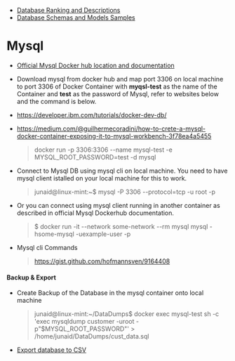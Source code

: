 * [Database Ranking and Descriptions](https://db-engines.com/en/ranking) 
* [Database Schemas and Models Samples](http://www.databaseanswers.org/data_models/)
# Mysql 
* [Official Mysql Docker hub location and documentation](https://hub.docker.com/_/mysql/)

* Download mysql from docker hub and map port 3306 on local machine to port 3306 of Docker Container with **myqsl-test** as the name of the Container and **test** as the password of Mysql, refer to websites below and the command is below.
* https://developer.ibm.com/tutorials/docker-dev-db/
* https://medium.com/@guilhermecoradini/how-to-crete-a-mysql-docker-container-exposing-it-to-mysql-workbench-3f78ea4a5455
  > docker run -p 3306:3306 --name mysql-test -e MYSQL_ROOT_PASSWORD=test -d mysql
* Connect to Mysql DB using mysql cli on local machine. You need to have mysql client istalled on your local machine for this to work.
  > junaid@linux-mint:~$ mysql -P 3306 --protocol=tcp -u root -p
* Or you can connect using mysql client running in another container as described in official Mysql Dockerhub documentation.
  > $ docker run -it --network some-network --rm mysql mysql -hsome-mysql -uexample-user -p
  
* Mysql cli Commands
  > https://gist.github.com/hofmannsven/9164408

#### Backup & Export

* Create Backup of the Database in the mysql container onto local machine
  > junaid@linux-mint:~/DataDumps$ docker exec mysql-test sh -c 'exec mysqldump customer -uroot -p"$MYSQL_ROOT_PASSWORD"' > /home/junaid/DataDumps/cust_data.sql
  
* [Export database to CSV](https://forums.aws.amazon.com/thread.jspa?threadID=41443)
